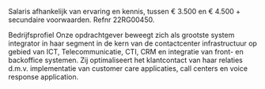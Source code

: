 Salaris afhankelijk van ervaring en kennis, tussen € 3.500 en € 4.500 + secundaire voorwaarden. Refnr 22RG00450.

Bedrijfsprofiel
Onze opdrachtgever beweegt zich als grootste system integrator in haar segment in de kern van de contactcenter infrastructuur op gebied van ICT, Telecommunicatie, CTI, CRM en integratie van front- en backoffice systemen. Zij optimaliseert het klantcontact van haar relaties d.m.v. implementatie van customer care applicaties, call centers en voice response application.
